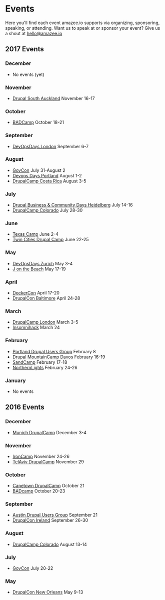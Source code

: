 # Events

Here you'll find each event amazee.io supports via organizing, sponsoring, speaking, or attending. Want us to speak at or sponsor your event? Give us a shout at [hello@amazee.io](mailto:hello@amazee.io)

## 2017 Events
### December
* No events (yet)

### November
* [Drupal South Auckland](https://drupalsouth2017.drupal.org.nz) November 16-17

### October
* [BADCamp](https://2017.badcamp.net/) October 18-21

### September
* [DevOpsDays London](http://www.devopsdays.org/events/2017-london) September 6-7 

### August
* [GovCon](https://www.drupalgovcon.org/) July 31-August 2 
* [Devops Days Portland](https://www.devopsdays.org/events/2017-portland/welcome/) August 1-2 
* [DrupalCamp Costa Rica](http://www.drupalcamp.cr/) August 3-5 

### July
* [Drupal Business & Community Days Heidelberg](https://www.drupal-business-and-community-days.de/) July 14-16
* [DrupalCamp Colorado](https://2017.drupalcampcolorado.org/) July 28-30

### June
* [Texas Camp](https://2017.texascamp.org/) June 2-4 
* [Twin Cities Drupal Camp](http://2017.tcdrupal.org/) June 22-25

### May
* [DevOpsDays Zurich](https://www.devopsdays.org/events/2017-zurich/) May 3-4
* [J on the Beach](https://jonthebeach.com/) May 17-19

### April
* [DockerCon](https://2017.dockercon.com/) April 17-20
* [DrupalCon Baltimore](https://events.drupal.org/baltimore2017) April 24-28

### March
* [DrupalCamp London](http://drupalcamp.london/) March 3-5
* [Insomnihack](https://insomnihack.ch/) March 24

### February
* [Portland Drupal Users Group](https://groups.drupal.org/node/516123) February 8
* [Drupal MountainCamp Davos](http://drupalmountaincamp.ch/) February 16-19
* [SandCamp](https://www.sandcamp.org/) February 17-18
* [NorthernLights](https://dcnlights.drupal.is/) February 24-26 

### January
* No events

## 2016 Events
### December
* [Munich DrupalCamp](http://dcmuc16.drupalcamp.de/) December 3-4

### November
* [IronCamp](http://www.drupalironcamp.com/) November 24-26
* [TelAviv DrupalCamp](http://2016.drupal.org.il/) November 29

### October
* [Capetown DrupalCamp](http://capetown2016.drupalcamp.co.za/) October 21
* [BADcamp](https://2016.badcamp.net/) October 20-23

### September
* [Austin Drupal Users Group](https://www.meetup.com/Austin-Drupal-Users-Group/events/229820438/) September 21
* [DrupalCon Ireland](https://events.drupal.org/dublin2016) September 26-30

### August
* [DrupalCamp Colorado](http://2016.drupalcampcolorado.org/) August 13-14

### July
* [GovCon](https://www.drupalgovcon.org/) July 20-22

### May
* [DrupalCon New Orleans](https://events.drupal.org/neworleans2016) May 9-13
